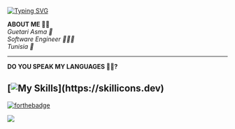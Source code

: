 
[![Typing SVG](https://readme-typing-svg.demolab.com?font=Fira+Code&size=21&pause=500&color=F7365EE6&width=435&lines=Hello+Gorgeous+%E2%99%A5)](https://git.io/typing-svg)  

__ABOUT ME ✌🏻__    
*Guetari Asma 🌸*  
*Software Engineer 👩🏻‍💻*   
*Tunisia 📍*  


-----------------------------------------------------------------    

__DO YOU SPEAK MY LANGUAGES 💪✨?__    

[![My Skills](https://skillicons.dev/icons?i=js,html,css,react,py,php,nodejs,java,flutter,androidstudio,c,dotnet,)](https://skillicons.dev)  
-----------------------------------------------------
 [![forthebadge](https://forthebadge.com/images/badges/built-with-love.svg)](https://forthebadge.com)     
 
![](https://komarev.com/ghpvc/?username=ASMAAGT&color=ff69b4)   
   


<!--
**ASMAAGT/ASMAAGT** is a ✨ _special_ ✨ repository because its `README.md` (this file) appears on your GitHub profile.

Here are some ideas to get you started:

- 🔭 I’m currently working on ...
- 🌱 I’m currently learning ...
- 👯 I’m looking to collaborate on ...
- 🤔 I’m looking for help with ...
- 💬 Ask me about ...
- 📫 How to reach me: ...
- 😄 Pronouns: ...
- ⚡ Fun fact: ...
-->
